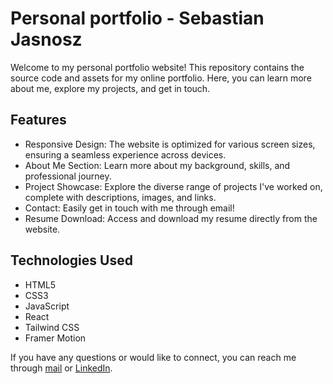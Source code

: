 # Personal portfolio - Sebastian Jasnosz

Welcome to my personal portfolio website! This repository contains the source code and assets for my online portfolio. Here, you can learn more about me, explore my projects, and get in touch.

## Features

- Responsive Design: The website is optimized for various screen sizes, ensuring a seamless experience across devices.
- About Me Section: Learn more about my background, skills, and professional journey.
- Project Showcase: Explore the diverse range of projects I've worked on, complete with descriptions, images, and links.
- Contact: Easily get in touch with me through email!
- Resume Download: Access and download my resume directly from the website.

## Technologies Used

- HTML5
- CSS3
- JavaScript
- React
- Tailwind CSS
- Framer Motion

If you have any questions or would like to connect, you can reach me through [mail](smwjasnosz@gmail.com) or [LinkedIn](https://www.linkedin.com/in/sebastian-jasnosz).

